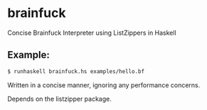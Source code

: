 # brainfuck

Concise Brainfuck Interpreter using ListZippers in Haskell

Example:
--------

~~~ bash
$ runhaskell brainfuck.hs examples/hello.bf
~~~

Written in a concise manner, ignoring any performance concerns.

Depends on the listzipper package.

